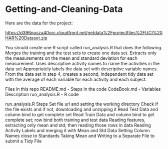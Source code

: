 # Getting-and-Cleaning-Data

Here are the data for the project: 

https://d396qusza40orc.cloudfront.net/getdata%2Fprojectfiles%2FUCI%20HAR%20Dataset.zip 

 You should create one R script called run_analysis.R that does the following. 
Merges the training and the test sets to create one data set.
Extracts only the measurements on the mean and standard deviation for each measurement. 
Uses descriptive activity names to name the activities in the data set
Appropriately labels the data set with descriptive variable names. 
From the data set in step 4, creates a second, independent tidy data set with the average of each variable for each activity and each subject.

Files in this repo
README.md - Steps in the code
CodeBook.md - Variables Description
run_analysis.R - R code

run_analysis.R Steps
Set file url and setting the working directory
Check if the file exists and if not, downloading and unzipping it
Read Test Data and  column bind to get complete set
Read Train Data and column bind to get complete set; row bind both training and test data
Reading features, extracting only mean and std; then reading those rows in data
Reading Activity Labels and merging it with Mean and Std Data
Setting Column Names close to Standards
Taking Mean and Writing to a Separate File to submit a Tidy File
